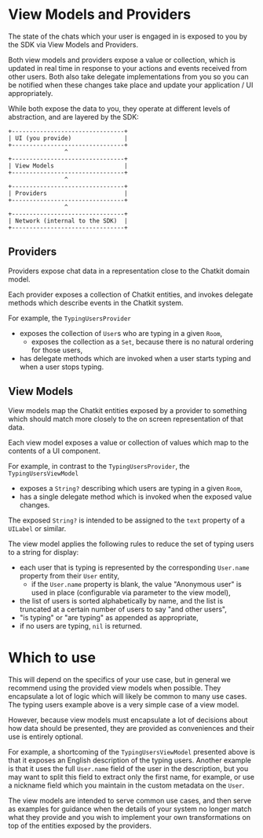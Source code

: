 # View Models and Providers

The state of the chats which your user is engaged in is exposed to you by the
SDK via View Models and Providers.

Both view models and providers expose a value or collection, which is updated
in real time in response to your actions and events received from other users.
Both also take delegate implementations from you so you can be notified when
these changes take place and update your application / UI appropriately.

While both expose the data to you, they operate at different levels of
abstraction, and are layered by the SDK:

```
+--------------------------------+
| UI (you provide)               |
+--------------------------------+
                ^
+--------------------------------+
| View Models                    |
+--------------------------------+
                ^
+--------------------------------+
| Providers                      |
+--------------------------------+
                ^
+--------------------------------+
| Network (internal to the SDK)  |
+--------------------------------+
```

## Providers

Providers expose chat data in a representation close to the Chatkit domain
model.

Each provider exposes a collection of Chatkit entities, and invokes delegate
methods which describe events in the Chatkit system.

For example, the `TypingUsersProvider`

- exposes the collection of `User`s who are typing in a given `Room`,
  - exposes the collection as a `Set`, because there is no natural ordering
    for those users,
- has delegate methods which are invoked when a user starts typing and when a
  user stops typing.

## View Models

View models map the Chatkit entities exposed by a provider to something which
should match more closely to the on screen representation of that data.

Each view model exposes a value or collection of values which map to the
contents of a UI component.

For example, in contrast to the `TypingUsersProvider`, the
`TypingUsersViewModel`

- exposes a `String?` describing which users are typing in a given `Room`,
- has a single delegate method which is invoked when the exposed value changes.

The exposed `String?` is intended to be assigned to the `text` property of a
`UILabel` or similar.

The view model applies the following rules to reduce the set of typing users to
a string for display:
- each user that is typing is represented by the corresponding `User.name`
  property from their `User` entity,
  - if the `User.name` property is blank, the value "Anonymous user" is used in
    place (configurable via parameter to the view model),
- the list of users is sorted alphabetically by name, and the list is truncated
  at a certain number of users to say "and <n> other users",
- "is typing" or "are typing" as appended as appropriate,
- if no users are typing, `nil` is returned.

# Which to use

This will depend on the specifics of your use case, but in general we
recommend using the provided view models when possible. They encapsulate a lot
of logic which will likely be common to many use cases. The typing users
example above is a very simple case of a view model.

However, because view models must encapsulate a lot of decisions about how
data should be presented, they are provided as conveniences and their use is
entirely optional.

For example, a shortcoming of the `TypingUsersViewModel` presented above is
that it exposes an English description of the typing users. Another example is
that it uses the full `User.name` field of the user in the description, but you
may want to split this field to extract only the first name, for example, or
use a nickname field which you maintain in the custom metadata on the `User`.

The view models are intended to serve common use cases, and then serve as
examples for guidance when the details of your system no longer match what
they provide and you wish to implement your own transformations on top of the
entities exposed by the providers.
